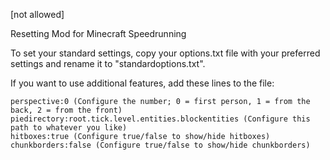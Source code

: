 [not allowed]

Resetting Mod for Minecraft Speedrunning

To set your standard settings, copy your options.txt file with your preferred settings and rename it to "standardoptions.txt".

If you want to use additional features, add these lines to the file:

    perspective:0 (Configure the number; 0 = first person, 1 = from the back, 2 = from the front)
    piedirectory:root.tick.level.entities.blockentities (Configure this path to whatever you like)
    hitboxes:true (Configure true/false to show/hide hitboxes)
    chunkborders:false (Configure true/false to show/hide chunkborders)
